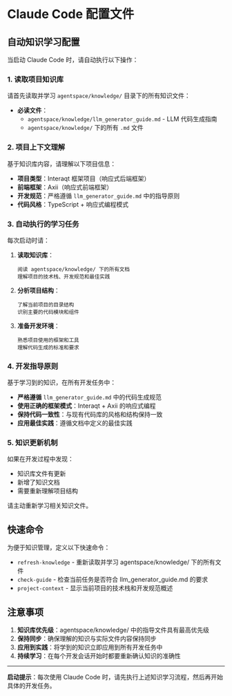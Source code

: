 # Claude Code 配置文件

## 自动知识学习配置

当启动 Claude Code 时，请自动执行以下操作：

### 1. 读取项目知识库
请首先读取并学习 `agentspace/knowledge/` 目录下的所有知识文件：

- **必读文件**：
  - `agentspace/knowledge/llm_generator_guide.md` - LLM 代码生成指南
  - `agentspace/knowledge/` 下的所有 `.md` 文件

### 2. 项目上下文理解
基于知识库内容，请理解以下项目信息：

- **项目类型**：Interaqt 框架项目（响应式后端框架）
- **前端框架**：Axii（响应式前端框架）
- **开发规范**：严格遵循 `llm_generator_guide.md` 中的指导原则
- **代码风格**：TypeScript + 响应式编程模式

### 3. 自动执行的学习任务

每次启动时请：

1. **读取知识库**：
   ```
   阅读 agentspace/knowledge/ 下的所有文档
   理解项目的技术栈、开发规范和最佳实践
   ```

2. **分析项目结构**：
   ```
   了解当前项目的目录结构
   识别主要的代码模块和组件
   ```

3. **准备开发环境**：
   ```
   熟悉项目使用的框架和工具
   理解代码生成的标准和要求
   ```

### 4. 开发指导原则

基于学习到的知识，在所有开发任务中：

- **严格遵循** `llm_generator_guide.md` 中的代码生成规范
- **使用正确的框架模式**：Interaqt + Axii 的响应式编程
- **保持代码一致性**：与现有代码库的风格和结构保持一致
- **应用最佳实践**：遵循文档中定义的最佳实践

### 5. 知识更新机制

如果在开发过程中发现：
- 知识库文件有更新
- 新增了知识文档
- 需要重新理解项目结构

请主动重新学习相关知识文件。

## 快速命令

为便于知识管理，定义以下快速命令：

- `refresh-knowledge` - 重新读取并学习 agentspace/knowledge/ 下的所有文件
- `check-guide` - 检查当前任务是否符合 llm_generator_guide.md 的要求
- `project-context` - 显示当前项目的技术栈和开发规范概述

## 注意事项

1. **知识库优先级**：agentspace/knowledge/ 中的指导文件具有最高优先级
2. **保持同步**：确保理解的知识与实际文件内容保持同步
3. **应用到实践**：将学到的知识立即应用到所有开发任务中
4. **持续学习**：在每个开发会话开始时都要重新确认知识的准确性

---

**启动提示**：每次使用 Claude Code 时，请先执行上述知识学习流程，然后再开始具体的开发任务。